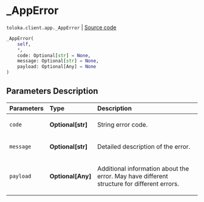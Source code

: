 # _AppError
`toloka.client.app._AppError` | [Source code](https://github.com/Toloka/toloka-kit/blob/v0.1.24/src/client/app/__init__.py#L19)

```python
_AppError(
    self,
    *,
    code: Optional[str] = None,
    message: Optional[str] = None,
    payload: Optional[Any] = None
)
```

## Parameters Description

| Parameters | Type | Description |
| :----------| :----| :-----------|
`code`|**Optional\[str\]**|<p>String error code.</p>
`message`|**Optional\[str\]**|<p>Detailed description of the error.</p>
`payload`|**Optional\[Any\]**|<p>Additional information about the error. May have different structure for different errors.</p>
